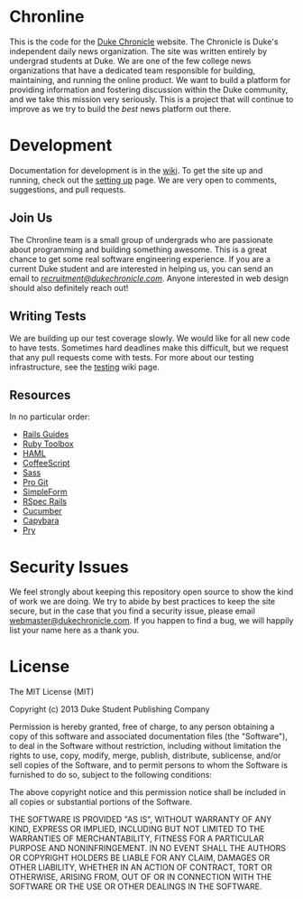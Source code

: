 Chronline
=========

This is the code for the [Duke Chronicle](http://www.dukechronicle.com) website. The Chronicle is Duke's independent daily news organization. The site was written entirely by undergrad students at Duke. We are one of the few college news organizations that have a dedicated team responsible for building, maintaining, and running the online product. We want to build a platform for providing information and fostering discussion within the Duke community, and we take this mission very seriously. This is a project that will continue to improve as we try to build the *best* news platform out there.

Development
=============

Documentation for development is in the [wiki](https://github.com/dukechronicle/chronline/wiki). To get the site up and running, check out the [setting up](https://github.com/dukechronicle/chronline/wiki/Setting-Up) page. We are very open to comments, suggestions, and pull requests.

Join Us
-------

The Chronline team is a small group of undergrads who are passionate about programming and building something awesome. This is a great chance to get some real software engineering experience. If you are a current Duke student and are interested in helping us, you can send an email to [*recruitment@dukechronicle.com*](mailto:recruitment@dukechronicle.com). Anyone interested in web design should also definitely reach out!

Writing Tests
-------------

We are building up our test coverage slowly. We would like for all new code to have tests. Sometimes hard deadlines make this difficult, but we request that any pull requests come with tests. For more about our testing infrastructure, see the [testing](https://github.com/dukechronicle/chronline/wiki/Testing) wiki page.

Resources
---------

In no particular order:

 - [Rails Guides](http://guides.rubyonrails.org/)
 - [Ruby Toolbox](https://www.ruby-toolbox.com/)
 - [HAML](http://haml.info/)
 - [CoffeeScript](http://coffeescript.org/)
 - [Sass](http://sass-lang.com/)
 - [Pro Git](http://git-scm.com/book)
 - [SimpleForm](http://simple-form.plataformatec.com.br/)
 - [RSpec Rails](https://www.relishapp.com/rspec/rspec-rails/docs)
 - [Cucumber](https://www.relishapp.com/cucumber/cucumber/docs)
 - [Capybara](http://jnicklas.github.com/capybara/)
 - [Pry](http://pryrepl.org/)

Security Issues
===============

We feel strongly about keeping this repository open source to show the kind of work we are doing. We try to abide by best practices to keep the site secure, but in the case that you find a security issue, please email [webmaster@dukechronicle.com](mailto:webmaster@dukechronicle.com). If you happen to find a bug, we will happily list your name here as a thank you.

License
=======

The MIT License (MIT)

Copyright (c) 2013 Duke Student Publishing Company

Permission is hereby granted, free of charge, to any person obtaining a copy
of this software and associated documentation files (the "Software"), to deal
in the Software without restriction, including without limitation the rights
to use, copy, modify, merge, publish, distribute, sublicense, and/or sell
copies of the Software, and to permit persons to whom the Software is
furnished to do so, subject to the following conditions:

The above copyright notice and this permission notice shall be included in
all copies or substantial portions of the Software.

THE SOFTWARE IS PROVIDED "AS IS", WITHOUT WARRANTY OF ANY KIND, EXPRESS OR
IMPLIED, INCLUDING BUT NOT LIMITED TO THE WARRANTIES OF MERCHANTABILITY,
FITNESS FOR A PARTICULAR PURPOSE AND NONINFRINGEMENT. IN NO EVENT SHALL THE
AUTHORS OR COPYRIGHT HOLDERS BE LIABLE FOR ANY CLAIM, DAMAGES OR OTHER
LIABILITY, WHETHER IN AN ACTION OF CONTRACT, TORT OR OTHERWISE, ARISING FROM,
OUT OF OR IN CONNECTION WITH THE SOFTWARE OR THE USE OR OTHER DEALINGS IN
THE SOFTWARE.

